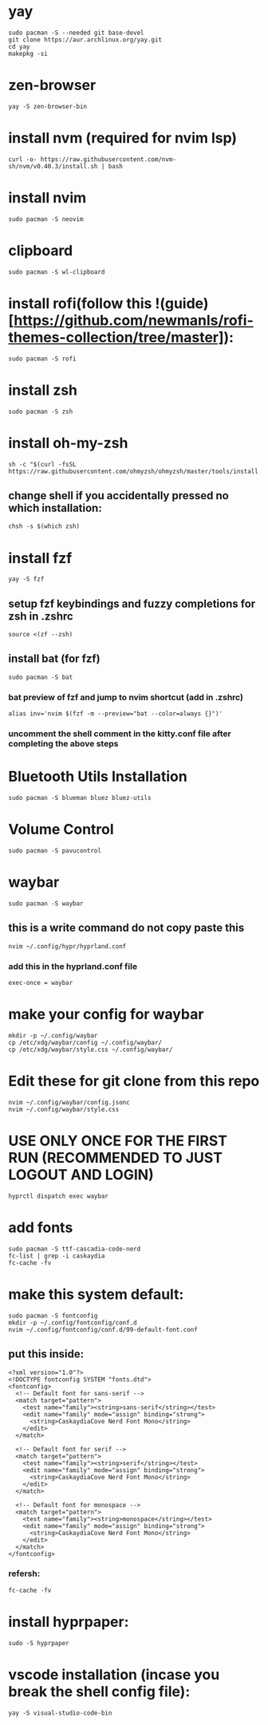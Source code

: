 # yay
```
sudo pacman -S --needed git base-devel
git clone https://aur.archlinux.org/yay.git
cd yay
makepkg -si
```

# zen-browser
```
yay -S zen-browser-bin
```

# install nvm (required for nvim lsp)
```
curl -o- https://raw.githubusercontent.com/nvm-sh/nvm/v0.40.3/install.sh | bash
```

# install nvim
```
sudo pacman -S neovim
```
# clipboard
```
sudo pacman -S wl-clipboard 
```
# install rofi(follow this !(guide)[https://github.com/newmanls/rofi-themes-collection/tree/master]):
```
sudo pacman -S rofi
```

# install zsh
```
sudo pacman -S zsh
```

# install oh-my-zsh
```
sh -c "$(curl -fsSL https://raw.githubusercontent.com/ohmyzsh/ohmyzsh/master/tools/install.sh)"
```

## change shell if you accidentally pressed no which installation:
```
chsh -s $(which zsh)
```

# install fzf
```
yay -S fzf
```
## setup fzf keybindings and fuzzy completions for zsh in .zshrc
```
source <(zf --zsh)
```
## install bat (for fzf)
```
sudo pacman -S bat
```

### bat preview of fzf and jump to nvim shortcut (add in .zshrc)
```
alias inv='nvim $(fzf -m --preview="bat --color=always {}")'
```
### uncomment the shell comment in the kitty.conf file after completing the above steps

# Bluetooth Utils Installation
```
sudo pacman -S blueman bluez bluez-utils
```

# Volume Control
```
sudo pacman -S pavucontrol
```

# waybar
```
sudo pacman -S waybar
```

## this is a write command do not copy paste this
```
nvim ~/.config/hypr/hyprland.conf
```

### add this in the hyprland.conf file
```
exec-once = waybar
```

# make your config for waybar 
```
mkdir -p ~/.config/waybar
cp /etc/xdg/waybar/config ~/.config/waybar/
cp /etc/xdg/waybar/style.css ~/.config/waybar/
```

# Edit these for git clone from this repo
```
nvim ~/.config/waybar/config.jsonc
nvim ~/.config/waybar/style.css
```

# USE ONLY ONCE FOR THE FIRST RUN (RECOMMENDED TO JUST LOGOUT AND LOGIN)
```
hyprctl dispatch exec waybar
```

# add fonts
```
sudo pacman -S ttf-cascadia-code-nerd
fc-list | grep -i caskaydia
fc-cache -fv
```

# make this system default:
```
sudo pacman -S fontconfig
mkdir -p ~/.config/fontconfig/conf.d
nvim ~/.config/fontconfig/conf.d/99-default-font.conf
```

## put this inside:
```
<?xml version="1.0"?>
<!DOCTYPE fontconfig SYSTEM "fonts.dtd">
<fontconfig>
  <!-- Default font for sans-serif -->
  <match target="pattern">
    <test name="family"><string>sans-serif</string></test>
    <edit name="family" mode="assign" binding="strong">
      <string>CaskaydiaCove Nerd Font Mono</string>
    </edit>
  </match>

  <!-- Default font for serif -->
  <match target="pattern">
    <test name="family"><string>serif</string></test>
    <edit name="family" mode="assign" binding="strong">
      <string>CaskaydiaCove Nerd Font Mono</string>
    </edit>
  </match>

  <!-- Default font for monospace -->
  <match target="pattern">
    <test name="family"><string>monospace</string></test>
    <edit name="family" mode="assign" binding="strong">
      <string>CaskaydiaCove Nerd Font Mono</string>
    </edit>
  </match>
</fontconfig>
```

### refersh:
```
fc-cache -fv
```

# install hyprpaper:
```
sudo -S hyprpaper
```

# vscode installation (incase you break the shell config file):
```
yay -S visual-studio-code-bin
```
